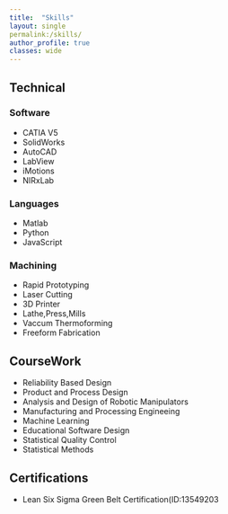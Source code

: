 ```yaml
---
title:  "Skills"
layout: single
permalink:/skills/
author_profile: true
classes: wide
---
```

<!--
  Minimal Mistakes Jekyll Theme 4.16.6 by Michael Rose
  Copyright 2013-2019 Michael Rose - mademistakes.com | @mmistakes
  Free for personal and commercial use under the MIT license
  https://github.com/mmistakes/minimal-mistakes/blob/master/LICENSE
-->
<html lang="en" class="no-js">
  <head>
    <meta charset="utf-8">

  <title>Skills & Courses</title>
  <meta name="description" content="skills">
  <meta name="Umair Sarwar" content="skillset">

</head>

<body>
<h2>Technical</h2>
  <h3>Software</h3>
  <ul>
    <li>CATIA V5</li>
    <li>SolidWorks</li>
    <li>AutoCAD</li>
    <li>LabView</li>
    <li>iMotions</li>
    <li>NIRxLab</li>
  </ul>
  <h3>Languages</h3>
  <ul>
  <li>Matlab</li>
  <li>Python</li>
  <li>JavaScript</li>
  </ul>
  <h3>Machining</h3>
  <ul>
  <li>Rapid Prototyping</li>
  <li>Laser Cutting</li>
  <li>3D Printer</li>
  <li>Lathe,Press,Mills</li>
  <li>Vaccum Thermoforming</li>
  <li>Freeform Fabrication</li>
  </ul>
  
  <h2>CourseWork</h2>
  <ul>
  <li>Reliability Based Design</li>
  <li>Product and Process Design</li>
  <li>Analysis and Design of Robotic Manipulators</li>
  <li>Manufacturing and Processing Engineeing</li>
  <li>Machine Learning</li>
  <li>Educational Software Design</li>
  <li>Statistical Quality Control</li>
  <li>Statistical Methods</li>
</ul>

<h2>Certifications</h2>
<ul>
  <li>Lean Six Sigma Green Belt Certification(ID:<a href:"https://www.credential.net/4e11739e-4722-4900-808d-94641a62a412>13549203</a></li>
  </ul>

 

</body>
</html>
